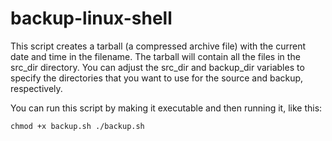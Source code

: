 # backup-linux-shell

This script creates a tarball (a compressed archive file) with the current date and time in the filename. The tarball will contain all the files in the src_dir directory. You can adjust the src_dir and backup_dir variables to specify the directories that you want to use for the source and backup, respectively.

You can run this script by making it executable and then running it, like this:

`` chmod +x backup.sh
./backup.sh
 ``
